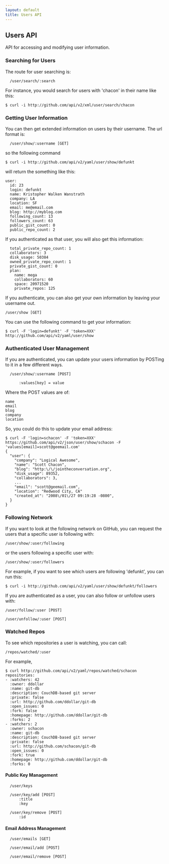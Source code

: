 ```yaml
---
layout: default
title: Users API
---
```


## Users API ##

API for accessing and modifying user information.

### Searching for Users ###

The route for user searching is:

	  /user/search/:search

For instance, you would search for users with 'chacon' in their name like this:

	$ curl -i http://github.com/api/v2/xml/user/search/chacon

### Getting User Information ###

You can then get extended information on users by their username.  The url format is:

	  /user/show/:username [GET]

so the following command

	$ curl -i http://github.com/api/v2/yaml/user/show/defunkt

will return the something like this:

	user:
	  id: 23
	  login: defunkt
	  name: Kristopher Walken Wanstrath
	  company: LA
	  location: SF
	  email: me@email.com
	  blog: http://myblog.com
	  following_count: 13
	  followers_count: 63
	  public_gist_count: 0
	  public_repo_count: 2

If you authenticated as that user, you will also get this information:

	  total_private_repo_count: 1
	  collaborators: 3
	  disk_usage: 50384
	  owned_private_repo_count: 1
	  private_gist_count: 0
	  plan:
	    name: mega
	    collaborators: 60
	    space: 20971520
	    private_repos: 125

If you authenticate, you can also get your own information by leaving your username out.

    /user/show [GET]

You can use the following command to get your information:

    $ curl -F 'login=defunkt' -F 'token=XXX' http://github.com/api/v2/yaml/user/show

### Authenticated User Management ###

If you are authenticated, you can update your users information by
POSTing to it in a few different ways.

	  /user/show/:username [POST]

	      :values[key] = value

Where the POST values are of:

	name
	email
	blog
	company
	location

So, you could do this to update your email address:

	$ curl -F 'login=schacon' -F 'token=XXX' https://github.com/api/v2/json/user/show/schacon -F 'values[email]=scott@geemail.com'
	{
	  "user": {
	    "company": "Logical Awesome",
	    "name": "Scott Chacon",
	    "blog": "http:\/\/jointheconversation.org",
	    "disk_usage": 89352,
	    "collaborators": 3,
	    ...
	    "email": "scott@geemail.com",
	    "location": "Redwood City, CA"
	    "created_at": "2008\/01\/27 09:19:28 -0800",
	  }
	}


### Following Network ###

If you want to look at the following network on GitHub, you can request the users that a specific user is following with:

    /user/show/:user/following

or the users following a specific user with:


    /user/show/:user/followers

For example, if you want to see which users are following 'defunkt', you can run this:

	$ curl -i http://github.com/api/v2/yaml/user/show/defunkt/followers

If you are authenticated as a user, you can also follow or unfollow users with:

	/user/follow/:user [POST]

	/user/unfollow/:user [POST]


### Watched Repos ###

To see which repositories a user is watching, you can call:

	/repos/watched/:user

For example,

	$ curl http://github.com/api/v2/yaml/repos/watched/schacon
	repositories:
	- :watchers: 42
	  :owner: ddollar
	  :name: git-db
	  :description: CouchDB-based git server
	  :private: false
	  :url: http://github.com/ddollar/git-db
	  :open_issues: 0
	  :fork: false
	  :homepage: http://github.com/ddollar/git-db
	  :forks: 2
	- :watchers: 2
	  :owner: schacon
	  :name: git-db
	  :description: CouchDB-based git server
	  :private: false
	  :url: http://github.com/schacon/git-db
	  :open_issues: 0
	  :fork: true
	  :homepage: http://github.com/ddollar/git-db
	  :forks: 0

#### Public Key Management ####

	  /user/keys

	  /user/key/add [POST]
	      :title
	      :key

	  /user/key/remove [POST]
	      :id

#### Email Address Management ####

	  /user/emails [GET]

	  /user/email/add [POST]

	  /user/email/remove [POST]
